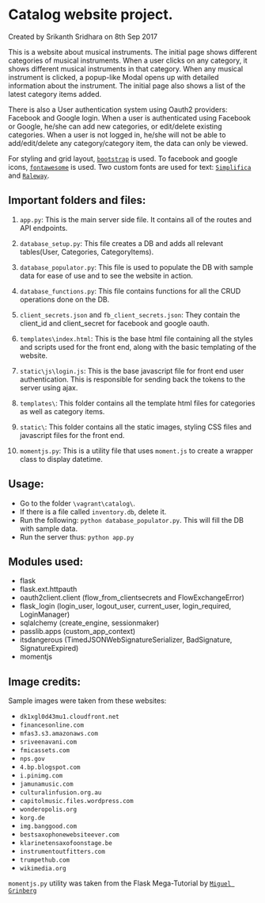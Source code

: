 # Catalog website project.

Created by Srikanth Sridhara on 8th Sep 2017

This is a website about musical instruments. The initial page shows different categories of musical instruments. When a user clicks on any category, it shows different musical instruments in that category.
When any musical instrument is clicked, a popup-like Modal opens up with detailed information about the instrument. The initial page also shows a list of the latest category items added.

There is also a User authentication system using Oauth2 providers: Facebook and Google login. When a user is authenticated using Facebook or Google, he/she can add new categories, or edit/delete existing categories. When a user is not logged in, he/she will not be able to add/edit/delete any category/category item, the data can only be viewed.

For styling and grid layout, [`bootstrap`](http://getbootstrap.com/) is used. To facebook and google icons, [`fontawesome`](http://fontawesome.io/) is used. Two custom fonts are used for text: [`Simplifica`](http://freetypography.com/2014/03/24/free-font-simplifica/) and [`Raleway`](https://fonts.google.com/specimen/Raleway).

## Important folders and files:

1. `app.py`:
    This is the main server side file. It contains all of the routes and API endpoints.

2. `database_setup.py`:
    This file creates a DB and adds all relevant tables(User, Categories, CategoryItems).

3. `database_populator.py`:
    This file is used to populate the DB with sample data for ease of use and to see the website in action.

4. `database_functions.py`:
    This file contains functions for all the CRUD operations done on the DB.

5. `client_secrets.json` and `fb_client_secrets.json`:
    They contain the client_id and client_secret for facebook and google oauth.

6. `templates\index.html`:
    This is the base html file containing all the styles and scripts used for the front end, along with the basic templating of the website.

7. `static\js\login.js`:
    This is the base javascript file for front end user authentication. This is responsible for sending back the tokens to the server using ajax.

8. `templates\`:
    This folder contains all the template html files for categories as well as category items.

9. `static\`:
    This folder contains all the static images, styling CSS files and javascript files for the front end.

10. `momentjs.py`:
    This is a utility file that uses `moment.js` to create a wrapper class to display datetime.

## Usage:

*  Go to the folder `\vagrant\catalog\`.
*  If there is a file called `inventory.db`, delete it.
*  Run the following: `python database_populator.py`. This will fill the DB with sample data.
*  Run the server thus: `python app.py`

## Modules used:

*  flask
*  flask.ext.httpauth
*  oauth2client.client (flow_from_clientsecrets and FlowExchangeError)
*  flask_login (login_user, logout_user, current_user, login_required, LoginManager)
*  sqlalchemy (create_engine, sessionmaker)
*  passlib.apps (custom_app_context)
*  itsdangerous (TimedJSONWebSignatureSerializer, BadSignature, SignatureExpired)
*  momentjs

## Image credits:

Sample images were taken from these websites:
*  `dk1xgl0d43mu1.cloudfront.net`
*  `financesonline.com`
*  `mfas3.s3.amazonaws.com`
*  `sriveenavani.com`
*  `fmicassets.com`
*  `nps.gov`
*  `4.bp.blogspot.com`
*  `i.pinimg.com`
*  `jamunamusic.com`
*  `culturalinfusion.org.au`
*  `capitolmusic.files.wordpress.com`
*  `wonderopolis.org`
*  `korg.de`
*  `img.banggood.com`
*  `bestsaxophonewebsiteever.com`
*  `klarinetensaxofoonstage.be`
*  `instrumentoutfitters.com`
*  `trumpethub.com`
*  `wikimedia.org`

`momentjs.py` utility was taken from the Flask Mega-Tutorial by [`Miguel Grinberg`](https://blog.miguelgrinberg.com/post/the-flask-mega-tutorial-part-xiii-dates-and-times)
